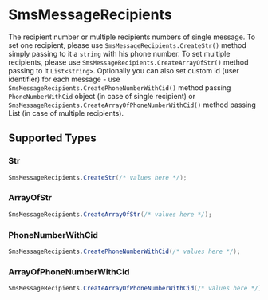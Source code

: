 # SmsMessageRecipients

The recipient number or multiple recipients numbers of single message. To set one recipient, please use `SmsMessageRecipients.CreateStr()` method simply passing to it a `string` with his phone number. To set multiple recipients, please use `SmsMessageRecipients.CreateArrayOfStr()` method passing to it `List<string>`. Optionally you can also set custom id (user identifier) for each message - use `SmsMessageRecipients.CreatePhoneNumberWithCid()` method passing `PhoneNumberWithCid` object (in case of single recipient) or `SmsMessageRecipients.CreateArrayOfPhoneNumberWithCid()` method passing List<PhoneNumberWithCid> (in case of multiple recipients).


## Supported Types

### Str

```csharp
SmsMessageRecipients.CreateStr(/* values here */);
```

### ArrayOfStr

```csharp
SmsMessageRecipients.CreateArrayOfStr(/* values here */);
```

### PhoneNumberWithCid

```csharp
SmsMessageRecipients.CreatePhoneNumberWithCid(/* values here */);
```

### ArrayOfPhoneNumberWithCid

```csharp
SmsMessageRecipients.CreateArrayOfPhoneNumberWithCid(/* values here */);
```
